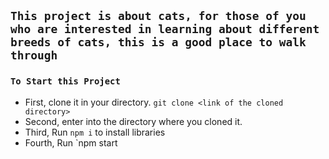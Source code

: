 ## `This project is about cats, for those of you who are interested in learning about different breeds of cats, this is a good place to walk through`

### `To Start this Project`
* First, clone it in your directory. `git clone <link of the cloned directory>`
* Second, enter into the directory where you cloned it.
* Third, Run `npm i` to install libraries
* Fourth, Run `npm start
